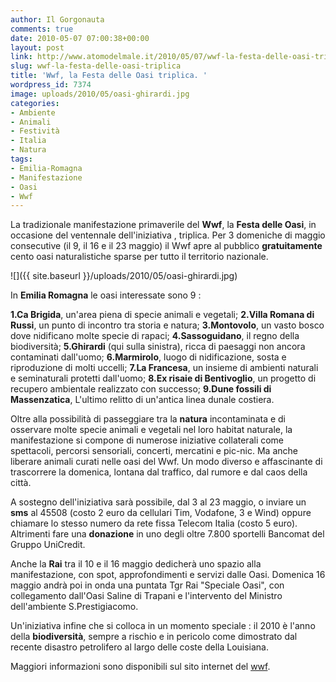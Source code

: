 ```yaml
---
author: Il Gorgonauta
comments: true
date: 2010-05-07 07:00:38+00:00
layout: post
link: http://www.atomodelmale.it/2010/05/07/wwf-la-festa-delle-oasi-triplica/
slug: wwf-la-festa-delle-oasi-triplica
title: 'Wwf, la Festa delle Oasi triplica. '
wordpress_id: 7374
image: uploads/2010/05/oasi-ghirardi.jpg
categories:
- Ambiente
- Animali
- Festività
- Italia
- Natura
tags:
- Emilia-Romagna
- Manifestazione
- Oasi
- Wwf
---
```


La tradizionale manifestazione primaverile del **Wwf**, la **Festa delle Oasi**, in occasione del ventennale dell'iniziativa , triplica. Per 3 domeniche di maggio consecutive (il 9, il 16 e il 23 maggio) il Wwf apre al pubblico **gratuitamente** cento oasi naturalistiche sparse per tutto il territorio nazionale.

![]({{ site.baseurl }}/uploads/2010/05/oasi-ghirardi.jpg)

In **Emilia Romagna** le oasi interessate sono 9 :

**1.Ca Brigida**, un'area piena di specie animali e vegetali;
**2.Villa Romana di Russi**, un punto di incontro tra storia e natura;
**3.Montovolo**, un vasto bosco dove nidificano molte specie di rapaci;
**4.Sassoguidano**, il regno della biodiversità;
**5.Ghirardi** (qui sulla sinistra), ricca di paesaggi non ancora contaminati dall'uomo;
**6.Marmirolo**, luogo di nidificazione, sosta e riproduzione di molti uccelli;
**7.La Francesa**, un insieme di ambienti naturali e seminaturali protetti dall'uomo;
**8.Ex risaie di Bentivoglio**, un progetto di recupero ambientale realizzato con successo;
**9.Dune fossili di Massenzatica**, L'ultimo relitto di un'antica linea dunale  costiera.

Oltre alla possibilità di passeggiare tra la **natura** incontaminata e di osservare molte specie animali e vegetali nel loro habitat naturale, la manifestazione si compone di numerose iniziative collaterali come spettacoli, percorsi sensoriali, concerti, mercatini e pic-nic. Ma anche liberare animali curati nelle oasi del Wwf. Un modo diverso e affascinante di trascorrere la domenica, lontana dal traffico, dal rumore e dal caos della città.

A sostegno dell'iniziativa sarà possibile, dal 3 al 23 maggio, o inviare un **sms** al 45508 (costo 2 euro da cellulari Tim, Vodafone, 3 e Wind) oppure chiamare lo stesso numero da rete fissa Telecom Italia (costo 5 euro). Altrimenti fare una **donazione** in uno degli oltre 7.800 sportelli Bancomat del Gruppo UniCredit.

Anche la **Rai** tra il 10 e il 16 maggio dedicherà uno spazio alla manifestazione, con spot, approfondimenti e servizi dalle Oasi. Domenica 16 maggio andrà poi in onda una puntata Tgr Rai "Speciale Oasi", con collegamento  dall'Oasi Saline di Trapani e l'intervento del Ministro dell'ambiente S.Prestigiacomo.

Un'iniziativa infine che si colloca in un momento speciale : il 2010 è l'anno della **biodiversità**, sempre a rischio e in pericolo come dimostrato dal recente disastro petrolifero al largo delle coste della Louisiana.

Maggiori informazioni sono disponibili sul sito internet del [wwf](http://www.wwf.it/client/render.aspx).
